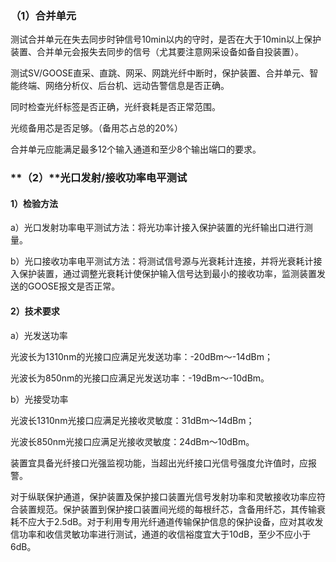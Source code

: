 ### （1）合并单元

测试合并单元在失去同步时钟信号10min以内的守时，是否在大于10min以上保护装置、合并单元会报失去同步的信号（尤其要注意网采设备如备自投装置）。

测试SV/GOOSE直采、直跳、网采、网跳光纤中断时，保护装置、合并单元、智能终端、网络分析仪、后台机、远动告警信息是否正确。

同时检查光纤标签是否正确，光纤衰耗是否正常范围。

光缆备用芯是否足够。（备用芯占总的20%）

合并单元应能满足最多12个输入通道和至少8个输出端口的要求。

### **（2）**光口发射/接收功率电平测试

#### **1）检验方法**

a）光口发射功率电平测试方法：将光功率计接入保护装置的光纤输出口进行测量。

b）光口接收功率电平测试方法：将测试信号源与光衰耗计连接，并将光衰耗计接入保护装置，通过调整光衰耗计使保护输入信号达到最小的接收功率，监测装置发送的GOOSE报文是否正常。

#### **2）技术要求**

a）光发送功率

光波长为1310nm的光接口应满足光发送功率：-20dBm～-14dBm；

光波长为850nm的光接口应满足光发送功率：-19dBm～-10dBm。

b）光接受功率

光波长1310nm光接口应满足光接收灵敏度：31dBm～14dBm；

光波长850nm光接口应满足光接收灵敏度：24dBm～10dBm。

装置宜具备光纤接口光强监视功能，当超出光纤接口光信号强度允许值时，应报警。

 

对于纵联保护通道，保护装置及保护接口装置光信号发射功率和灵敏接收功率应符合装置规范。保护装置到保护接口装置间光缆的每根纤芯，含备用纤芯，其传输衰耗不应大于2.5dB。对于利用专用光纤通道传输保护信息的保护设备，应对其收发信功率和收信灵敏功率进行测试，通道的收信裕度宜大于10dB，至少不应小于6dB。